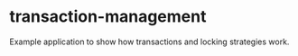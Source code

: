 # transaction-management

Example application to show how transactions and locking strategies work.
